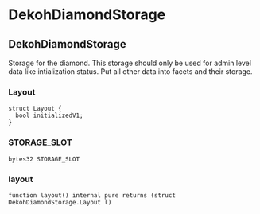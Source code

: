 # DekohDiamondStorage

## DekohDiamondStorage

Storage for the diamond. This storage should only be used for 
admin level data like intialization status.
Put all other data into facets and their storage.

### Layout

```solidity
struct Layout {
  bool initializedV1;
}
```

### STORAGE_SLOT

```solidity
bytes32 STORAGE_SLOT
```

### layout

```solidity
function layout() internal pure returns (struct DekohDiamondStorage.Layout l)
```

